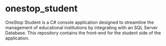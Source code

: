 # onestop_student
OneStop Student is a C# console application designed to streamline the management of educational institutions by integrating with an SQL Server Database. This repository contains the front-end for the student side of the application.
